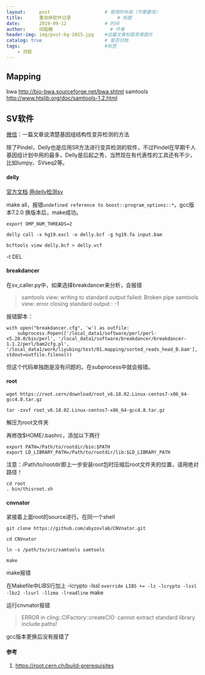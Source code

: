 ```yaml
---
layout:     post   				    # 使用的布局（不需要改）
title:      重测序软件记录 				# 标题 
date:       2019-09-12				# 时间
author:     琼脂糖						# 作者
header-img: img/post-bg-2015.jpg 	#这篇文章标题背景图片
catalog: true 						# 是否归档
tags:								#标签
    - 流程
---
```


## Mapping
bwa
http://bio-bwa.sourceforge.net/bwa.shtml
samtools
http://www.htslib.org/doc/samtools-1.2.html

## SV软件
[微信](一篇文章说清楚基因组结构性变异检测的方法)：一篇文章说清楚基因组结构性变异检测的方法 

除了Pindel，Delly也是应用SR方法进行变异检测的软件，不过Pindel在早期千人基因组计划中用的最多，Delly是后起之秀，当然现在有代表性的工具还有不少，比如lumpy、SVseq2等。

#### delly
 [官方文档](https://github.com/dellytools/delly)
 [用delly检测sv](https://mp.weixin.qq.com/s?src=3&timestamp=1568018262&ver=1&signature=JI8OovVeX1L5oV1PKRDYecbSf8uI6nsb38wWLlOPSaZWJ1De*Cp40hQTX**cPWQ5GSnkzGEIq3kJLwKnP6nKXaEtZYFORFJDMOuoja7ja8RwtTf1lgf1J8*yWsvYzOx0S97xy6ITHYOFFBvoGjq6MYam24Gdshjb1HSUxEfqv9E=)

make all，报错`undefined reference to boost::program_options::*`。gcc版本7.2.0
换版本后，make成功。

```
export OMP_NUM_THREADS=2

delly call -x hg19.excl -o delly.bcf -g hg19.fa input.bam

bcftools view delly.bcf > delly.vcf
```
 -t DEL 

#### breakdancer
在sv_caller.py中，如果选择breakdancer来分析，会报错
> samtools view: writing to standard output failed: Broken pipe
> samtools view: error closing standard output : -1


报错脚本：
```
with open("breakdancer.cfg", 'w') as outfile:
    subprocess.Popen(['/local_data1/software/perl/perl-v5.28.0/bin/perl', '/local_data1/software/breakdancer/breakdancer-1.1.2/perl/bam2cfg.pl', '/local_data1/work/liyubing/test/01.mapping/sorted_reads_head_B.bam'], stdout=outfile.fileno())

```
但这个代码单独跑是没有问题的。在subprocess中就会报错。

#### root
```
wget https://root.cern/download/root_v6.18.02.Linux-centos7-x86_64-gcc4.8.tar.gz

tar -zxvf root_v6.18.02.Linux-centos7-x86_64-gcc4.8.tar.gz
```
解压为root文件夹

再修改\$HOME/.bashrc，添加以下两行
```
export PATH=/Path/to/rootdir/bin:$PATH
export LD_LIBRARY_PATH=/Path/to/rootdir/lib:$LD_LIBRARY_PATH
```
注意：/Path/to/rootdir即上一步安装root包时压缩后root文件夹的位置，请用绝对路径！

```
cd root 
. bin/thisroot.sh
```
#### cnvnator
紧接着上面root的source进行。在同一个shell
```
git clone https://github.com/abyzovlab/CNVnator.git

cd CNVnator

ln -s /path/to/src/samtools samtools

make
```

make报错

在Makefile中LIBS行加上 -lcrypto -lssl
`override LIBS += -lz -lcrypto -lssl -lbz2 -lcurl -llzma -lreadline`
make

运行cnvnator报错
>ERROR in cling::CIFactory::createCI(): cannot extract standard library include paths!

gcc版本更换后没有报错了





#### 参考
1. https://root.cern.ch/build-prerequisites
